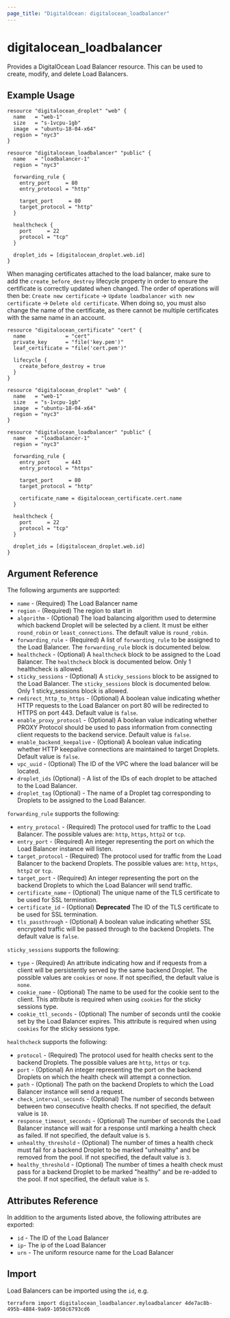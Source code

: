 ```yaml
---
page_title: "DigitalOcean: digitalocean_loadbalancer"
---
```


# digitalocean\_loadbalancer

Provides a DigitalOcean Load Balancer resource. This can be used to create,
modify, and delete Load Balancers.

## Example Usage

```hcl
resource "digitalocean_droplet" "web" {
  name   = "web-1"
  size   = "s-1vcpu-1gb"
  image  = "ubuntu-18-04-x64"
  region = "nyc3"
}

resource "digitalocean_loadbalancer" "public" {
  name   = "loadbalancer-1"
  region = "nyc3"

  forwarding_rule {
    entry_port     = 80
    entry_protocol = "http"

    target_port     = 80
    target_protocol = "http"
  }

  healthcheck {
    port     = 22
    protocol = "tcp"
  }

  droplet_ids = [digitalocean_droplet.web.id]
}
```

When managing certificates attached to the load balancer, make sure to add the `create_before_destroy`
lifecycle property in order to ensure the certificate is correctly updated when changed. The order of
operations will then be: `Create new certificate` -> `Update loadbalancer with new certificate` ->
`Delete old certificate`. When doing so, you must also change the name of the certificate,
as there cannot be multiple certificates with the same name in an account.

```hcl
resource "digitalocean_certificate" "cert" {
  name             = "cert"
  private_key      = "file('key.pem')"
  leaf_certificate = "file('cert.pem')"

  lifecycle {
    create_before_destroy = true
  }
}

resource "digitalocean_droplet" "web" {
  name   = "web-1"
  size   = "s-1vcpu-1gb"
  image  = "ubuntu-18-04-x64"
  region = "nyc3"
}

resource "digitalocean_loadbalancer" "public" {
  name   = "loadbalancer-1"
  region = "nyc3"

  forwarding_rule {
    entry_port     = 443
    entry_protocol = "https"

    target_port     = 80
    target_protocol = "http"

    certificate_name = digitalocean_certificate.cert.name
  }

  healthcheck {
    port     = 22
    protocol = "tcp"
  }

  droplet_ids = [digitalocean_droplet.web.id]
}
```

## Argument Reference

The following arguments are supported:

* `name` - (Required) The Load Balancer name
* `region` - (Required) The region to start in
* `algorithm` - (Optional) The load balancing algorithm used to determine
which backend Droplet will be selected by a client. It must be either `round_robin`
or `least_connections`. The default value is `round_robin`.
* `forwarding_rule` - (Required) A list of `forwarding_rule` to be assigned to the
Load Balancer. The `forwarding_rule` block is documented below.
* `healthcheck` - (Optional) A `healthcheck` block to be assigned to the
Load Balancer. The `healthcheck` block is documented below. Only 1 healthcheck is allowed.
* `sticky_sessions` - (Optional) A `sticky_sessions` block to be assigned to the
Load Balancer. The `sticky_sessions` block is documented below. Only 1 sticky_sessions block is allowed.
* `redirect_http_to_https` - (Optional) A boolean value indicating whether
HTTP requests to the Load Balancer on port 80 will be redirected to HTTPS on port 443.
Default value is `false`.
* `enable_proxy_protocol` - (Optional) A boolean value indicating whether PROXY
Protocol should be used to pass information from connecting client requests to
the backend service. Default value is `false`.
* `enable_backend_keepalive` - (Optional) A boolean value indicating whether HTTP keepalive connections are maintained to target Droplets. Default value is `false`.
* `vpc_uuid` - (Optional) The ID of the VPC where the load balancer will be located.
* `droplet_ids` (Optional) - A list of the IDs of each droplet to be attached to the Load Balancer.
* `droplet_tag` (Optional) - The name of a Droplet tag corresponding to Droplets to be assigned to the Load Balancer.

`forwarding_rule` supports the following:

* `entry_protocol` - (Required) The protocol used for traffic to the Load Balancer. The possible values are: `http`, `https`, `http2` or `tcp`.
* `entry_port` - (Required) An integer representing the port on which the Load Balancer instance will listen.
* `target_protocol` - (Required) The protocol used for traffic from the Load Balancer to the backend Droplets. The possible values are: `http`, `https`, `http2` or `tcp`.
* `target_port` - (Required) An integer representing the port on the backend Droplets to which the Load Balancer will send traffic.
* `certificate_name` - (Optional) The unique name of the TLS certificate to be used for SSL termination.
* `certificate_id` - (Optional) **Deprecated** The ID of the TLS certificate to be used for SSL termination.
* `tls_passthrough` - (Optional) A boolean value indicating whether SSL encrypted traffic will be passed through to the backend Droplets. The default value is `false`.

`sticky_sessions` supports the following:

* `type` - (Required) An attribute indicating how and if requests from a client will be persistently served by the same backend Droplet. The possible values are `cookies` or `none`. If not specified, the default value is `none`.
* `cookie_name` - (Optional) The name to be used for the cookie sent to the client. This attribute is required when using `cookies` for the sticky sessions type.
* `cookie_ttl_seconds` - (Optional) The number of seconds until the cookie set by the Load Balancer expires. This attribute is required when using `cookies` for the sticky sessions type.


`healthcheck` supports the following:

* `protocol` - (Required) The protocol used for health checks sent to the backend Droplets. The possible values are `http`, `https` or `tcp`.
* `port` - (Optional) An integer representing the port on the backend Droplets on which the health check will attempt a connection.
* `path` - (Optional) The path on the backend Droplets to which the Load Balancer instance will send a request.
* `check_interval_seconds` - (Optional) The number of seconds between between two consecutive health checks. If not specified, the default value is `10`.
* `response_timeout_seconds` - (Optional) The number of seconds the Load Balancer instance will wait for a response until marking a health check as failed. If not specified, the default value is `5`.
* `unhealthy_threshold` - (Optional) The number of times a health check must fail for a backend Droplet to be marked "unhealthy" and be removed from the pool. If not specified, the default value is `3`.
* `healthy_threshold` - (Optional) The number of times a health check must pass for a backend Droplet to be marked "healthy" and be re-added to the pool. If not specified, the default value is `5`.


## Attributes Reference

In addition to the arguments listed above, the following attributes are exported:

* `id` - The ID of the Load Balancer
* `ip`- The ip of the Load Balancer
* `urn` - The uniform resource name for the Load Balancer

## Import

Load Balancers can be imported using the `id`, e.g.

```
terraform import digitalocean_loadbalancer.myloadbalancer 4de7ac8b-495b-4884-9a69-1050c6793cd6
```

